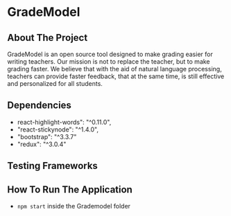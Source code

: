 # GradeModel

## About The Project

GradeModel is an open source tool designed to make grading easier for writing teachers. Our mission is not to replace the teacher, but to make grading faster. We believe that with the aid of natural language processing, teachers can provide faster feedback, that at the same time, is still effective and personalized for all students.


## Dependencies
- react-highlight-words": "^0.11.0",
- "react-stickynode": "^1.4.0",
-  "bootstrap": "^3.3.7"
- "redux": "^3.0.4"

## Testing Frameworks

## How To Run The Application
 - ``npm start`` inside the Grademodel folder
